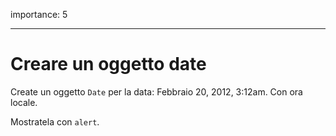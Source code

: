 importance: 5

---

# Creare un oggetto date

Create un oggetto `Date` per la data: Febbraio 20, 2012, 3:12am. Con ora locale.

Mostratela con `alert`.
